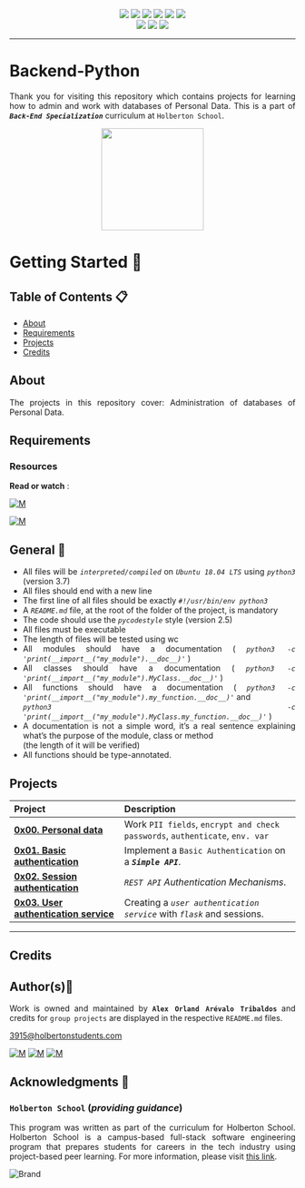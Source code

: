 <p align="center">
<img src="https://img.shields.io/badge/LINUX-darkgreen.svg"/>
<img src="https://img.shields.io/badge/Shell-ligthgreen.svg"/>
<img src="https://img.shields.io/badge/Vim-green.svg"/>
<img src="https://img.shields.io/badge/Python-blue.svg"/>
<img src="https://img.shields.io/badge/SQLAlchemy-indianred.svg"/>
<img src="https://img.shields.io/badge/Markdown-black.svg"/><br>
<img src="https://img.shields.io/github/repo-size/Alexoat76/holbertonschool-backend-user-data"/>
<img src="https://img.shields.io/github/languages/code-size/Alexoat76/holbertonschool-backend-user-data.svg"/>
<img src="https://img.shields.io/github/last-commit/Alexoat76/holbertonschool-backend-user-data?style=round-square"/>
</p>

---

# Backend-Python
<div style="text-align: justify">

Thank you for visiting this repository which contains projects for learning how to admin and work with databases of Personal Data. This is a part of ***`Back-End Specialization`*** curriculum at `Holberton School`.

<p align="center">
  <img width="180"  
        src="https://thumbs.gfycat.com/LiquidWeightyEchidna-size_restricted.gif"
  >
</p>

# Getting Started :running:	
<div style="text-align: justify">
	
## Table of Contents :clipboard:
* [About](#about)
* [Requirements](#requirements)
* [Projects](#projects)
* [Credits](#credits)

	
## About
The projects in this repository cover:
  Administration of databases of Personal Data.

## Requirements 

### Resources

**Read or watch** :

[![M](https://upload.wikimedia.org/wikipedia/commons/thumb/2/2f/Google_2015_logo.svg/80px-Google_2015_logo.svg.png)](https://www.google.com/search?q=Logging+to+Files%2C+Setting+Levels%2C+and+Formatting&oq=Logging+to+Files%2C+Setting+Levels%2C+and+Formatting&aqs=chrome..69i57j33i160l2.349j0j15&sourceid=chrome&ie=UTF-8)

[![M](https://upload.wikimedia.org/wikipedia/commons/thumb/e/e1/Logo_of_YouTube_%282015-2017%29.svg/70px-Logo_of_YouTube_%282015-2017%29.svg.png)](https://www.youtube.com/results?search_query=Logging+to+Files%2C+Setting+Levels%2C+and+Formatting)

	
## General :page_with_curl:
<div style="text-align: justify">

* All files will be *` interpreted/compiled `* on *` Ubuntu 18.04 LTS `* using  *` python3 `*  (version 3.7)
* All files should end with a new line
* The first line of all files should be exactly  *` #!/usr/bin/env python3 `* 
* A  *` README.md `*  file, at the root of the folder of the project, is mandatory
* The code should use the  *` pycodestyle `*  style (version 2.5)
* All files must be executable
* The length of files will be tested using wc
* All modules should have a documentation ( *` python3 -c 'print(__import__("my_module").__doc__)' `* )
* All classes should have a documentation ( *` python3 -c 'print(__import__("my_module").MyClass.__doc__)' `* )
* All functions should have a documentation ( *` python3 -c 'print(__import__("my_module").my_function.__doc__)' `* and  <br>
*` python3 -c 'print(__import__("my_module").MyClass.my_function.__doc__)' `* )
* A documentation is not a simple word, it’s a real sentence explaining what’s the purpose of the module, class or method <br>
	(the length of it will be verified)
* All functions should be type-annotated.


## Projects 

| Project | Description |
| :--- | :---|
| **[0x00. Personal data](./0x00-personal_data)** | Work `PII fields`, `encrypt and check passwords`, `authenticate`, `env. var`|
| **[0x01. Basic authentication](./0x01-Basic_authentication)** | Implement a `Basic Authentication` on a  ***`Simple API`***.|
| **[0x02. Session authentication](./0x02-Session_authentication)** | *` REST API `* *Authentication Mechanisms*.|
| **[0x03. User authentication service](./0x03-user_authentication_service)** |  Creating a *`user authentication service`* with *`flask`* and sessions.|
	
---
	
## Credits

## Author(s):blue_book:

Work is owned and maintained by 
	**`Alex Orland Arévalo Tribaldos`**  and credits for `group projects` are displayed in the respective `README.md` files.

<3915@holbertonstudents.com>
	
[![M](https://upload.wikimedia.org/wikipedia/commons/thumb/9/91/Octicons-mark-github.svg/25px-Octicons-mark-github.svg.png)](https://github.com/Alexoat76)
[![M](https://upload.wikimedia.org/wikipedia/fr/thumb/c/c8/Twitter_Bird.svg/25px-Twitter_Bird.svg.png)](https://twitter.com/aoarevalot)
[![M](https://upload.wikimedia.org/wikipedia/commons/thumb/c/ca/LinkedIn_logo_initials.png/25px-LinkedIn_logo_initials.png)](https://www.linkedin.com/in/Alexoat76/)

## Acknowledgments :mega: 

### **`Holberton School`** (*providing guidance*)
	
This program was written as part of the curriculum for Holberton School.
Holberton School is a campus-based full-stack software engineering program
that prepares students for careers in the tech industry using project-based
peer learning. For more information,  please visit [this link](https://www.holbertonschool.com/).

![Brand](https://assets.website-files.com/6105315644a26f77912a1ada/610540e8b4cd6969794fe673_Holberton_School_logo-04-04.svg)

